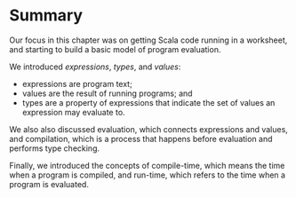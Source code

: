 # Summary

Our focus in this chapter was on getting Scala code running in a worksheet, and starting to build a basic model of program evaluation.

We introduced *expressions*, *types*, and *values*:

* expressions are program text;
* values are the result of running programs; and
* types are a property of expressions that indicate the set of values an expression may evaluate to.
  
We also also discussed evaluation, which connects expressions and values, and compilation, which is a process that happens before evaluation and performs type checking.

Finally, we introduced the concepts of compile-time, which means the time when a program is compiled, and run-time, which refers to the time when a program is evaluated.
